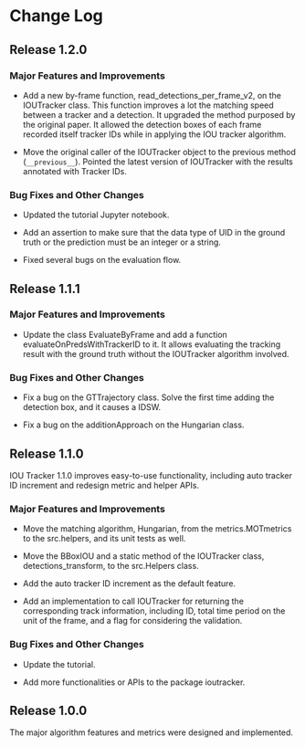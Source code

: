 # Change Log

## Release 1.2.0

### Major Features and Improvements

* Add a new by-frame function, read_detections_per_frame_v2, on the IOUTracker class. This function improves a lot the matching speed between a tracker and a detection. It upgraded the method purposed by the original paper. It allowed the detection boxes of each frame recorded itself tracker IDs while in applying the IOU tracker algorithm.

* Move the original caller of the IOUTracker object to the previous method (`__previous__`). Pointed the latest version of IOUTracker with the results annotated with Tracker IDs.

### Bug Fixes and Other Changes

* Updated the tutorial Jupyter notebook.

* Add an assertion to make sure that the data type of UID in the ground truth or the prediction must be an integer or a string.

* Fixed several bugs on the evaluation flow.

## Release 1.1.1

### Major Features and Improvements

* Update the class EvaluateByFrame and add a function evaluateOnPredsWithTrackerID to it. It allows evaluating the tracking result with the ground truth without the IOUTracker algorithm involved.

### Bug Fixes and Other Changes

* Fix a bug on the GTTrajectory class. Solve the first time adding the detection box, and it causes a IDSW.

* Fix a bug on the additionApproach on the Hungarian class.

## Release 1.1.0

IOU Tracker 1.1.0 improves easy-to-use functionality, including auto tracker ID increment and redesign metric and helper APIs.

### Major Features and Improvements

* Move the matching algorithm, Hungarian, from the metrics.MOTmetrics to the src.helpers, and its unit tests as well.

* Move the BBoxIOU and a static method of the IOUTracker class, detections_transform, to the src.Helpers class.

* Add the auto tracker ID increment as the default feature.

* Add an implementation to call IOUTracker for returning the corresponding track information, including ID, total time period on the unit of the frame, and a flag for considering the validation.

### Bug Fixes and Other Changes

* Update the tutorial.

* Add more functionalities or APIs to the package ioutracker.

## Release 1.0.0

The major algorithm features and metrics were designed and implemented.